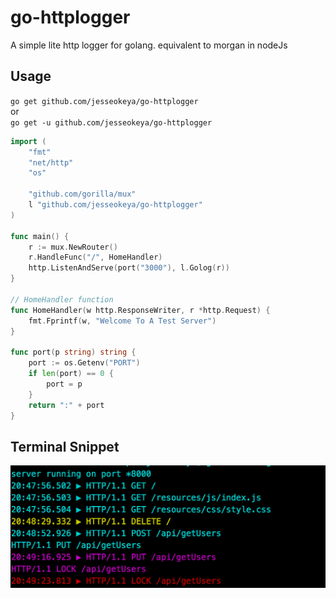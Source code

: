 # go-httplogger
A simple lite http logger for golang. equivalent to morgan in nodeJs 

## Usage
` go get github.com/jesseokeya/go-httplogger `
<br/> 		or  <br/>
` go get -u github.com/jesseokeya/go-httplogger `

```go
import (
	"fmt"
	"net/http"
	"os"

	"github.com/gorilla/mux"
	l "github.com/jesseokeya/go-httplogger"
)

func main() {
	r := mux.NewRouter()
	r.HandleFunc("/", HomeHandler)
	http.ListenAndServe(port("3000"), l.Golog(r))
}

// HomeHandler function
func HomeHandler(w http.ResponseWriter, r *http.Request) {
	fmt.Fprintf(w, "Welcome To A Test Server")
}

func port(p string) string {
	port := os.Getenv("PORT")
	if len(port) == 0 {
		port = p
	}
	return ":" + port
}
```
## Terminal Snippet
![alt text](https://raw.githubusercontent.com/jesseokeya/go-httplogger/master/example/src/resources/images/terminal.png)
